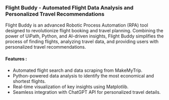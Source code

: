 ### <b>Flight Buddy - Automated Flight Data Analysis and Personalized Travel Recommendations</b>

Flight Buddy is an advanced Robotic Process Automation (RPA) tool designed to revolutionize flight booking and travel planning. Combining the power of UiPath, Python, and AI-driven insights, Flight Buddy simplifies the process of finding flights, analyzing travel data, and providing users with personalized travel recommendations.

#### Features : 
* Automated flight search and data scraping from MakeMyTrip.
* Python-powered data analysis to identify the most economical and shortest flights.
* Real-time visualization of key insights using Matplotlib.
* Seamless integration with ChatGPT API for personalized travel details.
